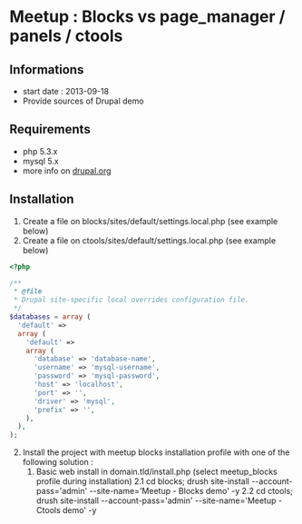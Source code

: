 # Meetup : Blocks vs page_manager / panels / ctools

## Informations
* start date : 2013-09-18
* Provide sources of Drupal demo

## Requirements
* php 5.3.x
* mysql 5.x
* more info on [drupal.org](https://drupal.org/requirements)


## Installation
1. Create a file on blocks/sites/default/settings.local.php (see example below)
2. Create a file on ctools/sites/default/settings.local.php (see example below)

```php
<?php

/**
 * @file
 * Drupal site-specific local overrides configuration file.
 */
$databases = array (
  'default' =>
  array (
    'default' =>
    array (
      'database' => 'database-name',
      'username' => 'mysql-username',
      'password' => 'mysql-password',
      'host' => 'localhost',
      'port' => '',
      'driver' => 'mysql',
      'prefix' => '',
    ),
  ),
);
```

2. Install the project with meetup blocks installation profile with one of the following solution :
    1. Basic web install in domain.tld/install.php (select meetup_blocks profile during installation)
    2.1 cd blocks; drush site-install --account-pass='admin' --site-name='Meetup - Blocks demo' -y
    2.2 cd ctools; drush site-install --account-pass='admin' --site-name='Meetup - Ctools demo' -y
